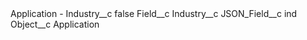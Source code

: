 <?xml version="1.0" encoding="UTF-8"?>
<CustomMetadata xmlns="http://soap.sforce.com/2006/04/metadata" xmlns:xsi="http://www.w3.org/2001/XMLSchema-instance" xmlns:xsd="http://www.w3.org/2001/XMLSchema">
    <label>Application - Industry__c</label>
    <protected>false</protected>
    <values>
        <field>Field__c</field>
        <value xsi:type="xsd:string">Industry__c</value>
    </values>
    <values>
        <field>JSON_Field__c</field>
        <value xsi:type="xsd:string">ind</value>
    </values>
    <values>
        <field>Object__c</field>
        <value xsi:type="xsd:string">Application</value>
    </values>
</CustomMetadata>
